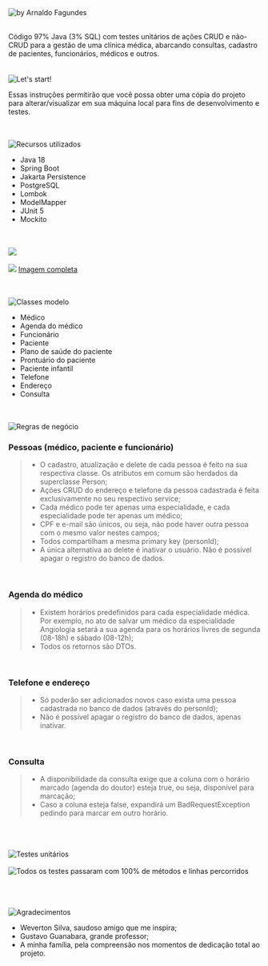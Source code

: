<img src="https://i.imgur.com/SqJnBIO.png" title="Clinic Register System" alt="by Arnaldo Fagundes">

</br>Código 97% Java (3% SQL) com testes unitários de ações CRUD e não-CRUD para a gestão de uma clínica médica, abarcando consultas, 
cadastro de pacientes, funcionários, médicos e outros.</br></br></br>
<img src="https://i.imgur.com/6JrxQqr.png" title="Let&#39;s start!"/></br>

Essas instruções permitirão que você possa obter uma cópia do projeto para alterar/visualizar em sua máquina local para
fins de desenvolvimento e testes.</br></br></br>

<img src="https://i.imgur.com/nwNeYnd.png" title="Recursos utilizados"/></br>
- Java 18</br>
- Spring Boot</br>
- Jakarta Persistence</br>
- PostgreSQL</br>
- Lombok</br>
- ModelMapper</br>
- JUnit 5</br>
- Mockito</br></br></br>

<img src="https://i.imgur.com/mDTxaKb.png"></br></br>
<img src="https://i.imgur.com/14cAmK7.jpg">
<a href="https://i.imgur.com/14cAmK7.jpg">Imagem completa</a></br></br></br>


<img src="https://i.imgur.com/rYHmz18.png" title="Classes modelo"/></br>
- Médico</br>
- Agenda do médico</br>
- Funcionário</br>
- Paciente</br>
- Plano de saúde do paciente</br>
- Prontuário do paciente</br>
- Paciente infantil</br>
- Telefone</br>
- Endereço</br>
- Consulta</br></br></br>


<img src="https://i.imgur.com/VjCc7p6.png" title="Regras de negócio"/></br>
<h3>Pessoas (médico, paciente e funcionário)</h3>

> - O cadastro, atualização e delete de cada pessoa é feito na sua respectiva classe. Os atributos em comum são herdados da superclasse Person;</br>
> - Ações CRUD do endereço e telefone da pessoa cadastrada é feita exclusivamente no seu respectivo service;</br>
> - Cada médico pode ter apenas uma especialidade, e cada especialidade pode ter apenas um médico;</br>
> - CPF e e-mail são únicos, ou seja, não pode haver outra pessoa com o mesmo valor nestes campos;</br>
> - Todos compartilham a mesma primary key (personId);</br>
> - A única alternativa ao delete é inativar o usuário. Não é possível apagar o registro do banco de dados.

</br><h3>Agenda do médico</h3>
> - Existem horários predefinidos para cada especialidade médica. Por exemplo, no ato de salvar um médico da especialidade Angiologia setará a sua agenda para os horários livres de segunda (08-18h) e sábado (08-12h);</br>
> - Todos os retornos são DTOs.

</br><h3>Telefone e endereço</h3>
> - Só poderão ser adicionados novos caso exista uma pessoa cadastrada no banco de dados (através do personId);</br>
> - Não é possível apagar o registro do banco de dados, apenas inativar.

</br><h3>Consulta</h3>
> - A disponibilidade da consulta exige que a coluna com o horário marcado (agenda do doutor) esteja true, ou seja, disponível para marcação;</br>
> - Caso a coluna esteja false, expandirá um BadRequestException pedindo para marcar em outro horário.


</br></br></br><img src="https://i.imgur.com/SzfgmjV.png" title="Testes unitários"/></br></br>
<img src="https://i.imgur.com/FNWdbHS.png" title="Todos os testes passaram com 100% de métodos e linhas percorridos"/>


</br></br></br><img src="https://i.imgur.com/JamBcYI.png" title="Agradecimentos"/></br>
- Weverton Silva, saudoso amigo que me inspira;</br>
- Gustavo Guanabara, grande professor;
- A minha família, pela compreensão nos momentos de dedicação total ao projeto.